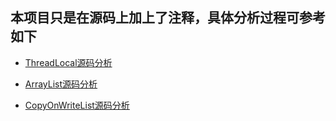 ## 本项目只是在源码上加上了注释，具体分析过程可参考如下

* [ThreadLocal源码分析](https://juejin.im/post/5cf75a995188254628166745)

* [ArrayList源码分析](https://juejin.im/post/5cff43346fb9a07eb55f5283)

* [CopyOnWriteList源码分析](https://juejin.im/post/5d01bb05f265da1bc5525d7c)
